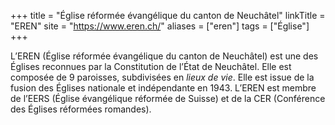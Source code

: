 +++
title = "Église réformée évangélique du canton de Neuchâtel"
linkTitle = "EREN"
site = "https://www.eren.ch/"
aliases = ["eren"]
tags = ["Église"]
+++

L’EREN (Église réformée évangélique du canton de Neuchâtel) est une des Églises reconnues par la Constitution de l’État de Neuchâtel. Elle est composée de 9 paroisses, subdivisées en *lieux de vie*. Elle est issue de la fusion des Églises nationale et indépendante en 1943. L’EREN est membre de l’EERS (Église évangélique réformée de Suisse) et de la CER (Conférence des Églises réformées romandes).
